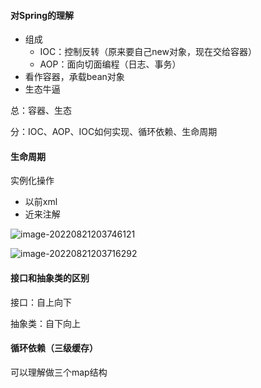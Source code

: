 #### 对Spring的理解

- 组成
  - IOC：控制反转（原来要自己new对象，现在交给容器）
  - AOP：面向切面编程（日志、事务）
- 看作容器，承载bean对象
- 生态牛逼

总：容器、生态

分：IOC、AOP、IOC如何实现、循环依赖、生命周期

#### 生命周期

实例化操作

- 以前xml
- 近来注解

![image-20220821203746121](http://rgwngkfs9.hn-bkt.clouddn.com/image-20220821203746121.png)



![image-20220821203716292](http://rgwngkfs9.hn-bkt.clouddn.com/image-20220821203716292.png)

#### 接口和抽象类的区别

接口：自上向下

抽象类：自下向上



#### 循环依赖（三级缓存）

可以理解做三个map结构